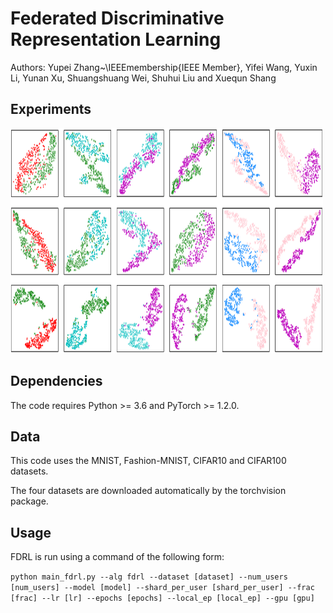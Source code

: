 # Federated Discriminative Representation Learning

Authors: Yupei Zhang~\IEEEmembership{IEEE Member}, Yifei Wang, Yuxin Li, Yunan Xu, Shuangshuang Wei, Shuhui Liu and Xuequn Shang

## Experiments

<img src="figure/fig4.pdf" width="500" height="360" />

## Dependencies

The code requires Python >= 3.6 and PyTorch >= 1.2.0. 

## Data

This code uses the MNIST, Fashion-MNIST, CIFAR10 and CIFAR100 datasets.

The four datasets are downloaded automatically by the torchvision package. 

## Usage

FDRL is run using a command of the following form:

`python main_fdrl.py --alg fdrl --dataset [dataset] --num_users [num_users] --model [model] --shard_per_user [shard_per_user] --frac [frac] --lr [lr] --epochs [epochs] --local_ep [local_ep] --gpu [gpu]`

